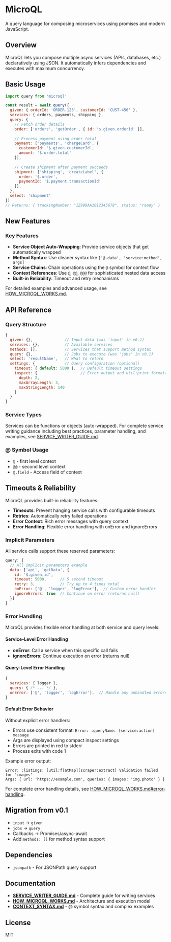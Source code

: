 # MicroQL

A query language for composing microservices using promises and modern JavaScript.

## Overview

MicroQL lets you compose multiple async services (APIs, databases, etc.) declaratively using JSON. It automatically infers dependencies and executes with maximum concurrency.

## Basic Usage

```js
import query from 'microql'

const result = await query({
  given: { orderId: 'ORDER-123', customerId: 'CUST-456' },
  services: { orders, payments, shipping },
  query: {
    // Fetch order details
    order: ['orders', 'getOrder', { id: '$.given.orderId' }],
    
    // Process payment using order total
    payment: ['payments', 'chargeCard', { 
      customerId: '$.given.customerId',
      amount: '$.order.total' 
    }],
    
    // Create shipment after payment succeeds
    shipment: ['shipping', 'createLabel', {
      order: '$.order',
      paymentId: '$.payment.transactionId'
    }],
  },
  select: 'shipment'
})
// Returns: { trackingNumber: "1Z999AA1012345678", status: "ready" }
```

## New Features

### Key Features

- **Service Object Auto-Wrapping**: Provide service objects that get automatically wrapped
- **Method Syntax**: Use cleaner syntax like `['@.data', 'service:method', args]`
- **Service Chains**: Chain operations using the `@` symbol for context flow
- **Context References**: Use `@`, `@@`, `@@@` for sophisticated nested data access
- **Built-in Reliability**: Timeout and retry mechanisms

For detailed examples and advanced usage, see [HOW_MICROQL_WORKS.md](HOW_MICROQL_WORKS.md).

## API Reference

### Query Structure

```js
{
  given: {},              // Input data (was 'input' in v0.1)
  services: {},           // Available services  
  methods: [],            // Services that support method syntax
  query: {},              // Jobs to execute (was 'jobs' in v0.1)
  select: 'resultName',   // What to return
  settings: {             // Query configuration (optional)
    timeout: { default: 5000 },  // Default timeout settings
    inspect: {                   // Error output and util:print formatting
      depth: 2,
      maxArrayLength: 3,
      maxStringLength: 140
    }
  }
}
```

### Service Types

Services can be functions or objects (auto-wrapped). For complete service writing guidance including best practices, parameter handling, and examples, see [SERVICE_WRITER_GUIDE.md](SERVICE_WRITER_GUIDE.md).

### @ Symbol Usage

- `@` - first level context
- `@@` - second level context
- `@.field` - Access field of context

## Timeouts & Reliability

MicroQL provides built-in reliability features:

- **Timeouts**: Prevent hanging service calls with configurable timeouts
- **Retries**: Automatically retry failed operations
- **Error Context**: Rich error messages with query context
- **Error Handling**: Flexible error handling with onError and ignoreErrors

### Implicit Parameters

All service calls support these reserved parameters:

```js
query: {
  // All implicit parameters example
  data: ['api', 'getData', { 
    id: '$.given.id',
    timeout: 5000,      // 5 second timeout
    retry: 3,           // Try up to 4 times total
    onError: ['@', 'logger', 'logError'],  // Custom error handler
    ignoreErrors: true  // Continue on error (returns null)
  }]
}
```

### Error Handling

MicroQL provides flexible error handling at both service and query levels:

#### Service-Level Error Handling
- **onError**: Call a service when this specific call fails
- **ignoreErrors**: Continue execution on error (returns null)

#### Query-Level Error Handling
```js
{
  services: { logger },
  query: { /* ... */ },
  onError: ['@', 'logger', 'logError'],  // Handle any unhandled errors
}
```

#### Default Error Behavior
Without explicit error handlers:
- Errors use consistent format: `Error: :queryName: [service:action] message`
- Args are displayed using compact inspect settings
- Errors are printed in red to stderr
- Process exits with code 1

Example error output:
```
Error: :listings: [util:flatMap][scraper:extract] Validation failed for "images"
Args: { url: 'https://example.com', queries: { images: 'img.photo' } }
```

For complete error handling details, see [HOW_MICROQL_WORKS.md#error-handling](HOW_MICROQL_WORKS.md#error-handling).

## Migration from v0.1

- `input` → `given`
- `jobs` → `query`
- Callbacks → Promises/async-await
- Add `methods: []` for method syntax support

## Dependencies

- `jsonpath` - For JSONPath query support

## Documentation

- **[SERVICE_WRITER_GUIDE.md](SERVICE_WRITER_GUIDE.md)** - Complete guide for writing services
- **[HOW_MICROQL_WORKS.md](HOW_MICROQL_WORKS.md)** - Architecture and execution model
- **[CONTEXT_SYNTAX.md](CONTEXT_SYNTAX.md)** - @ symbol syntax and complex examples

## License

MIT
